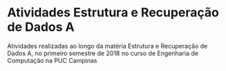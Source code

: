 # Atividades Estrutura e Recuperação de Dados A

Atividades realizadas ao longo da matéria Estrutura e Recuperação de Dados A, no primeiro semestre de 2018 no curso de Engenharia de Computação na PUC Campinas
